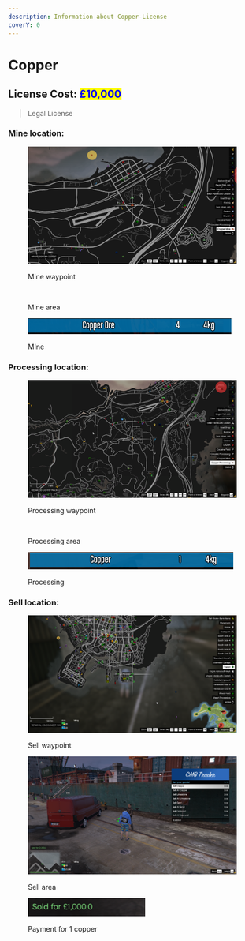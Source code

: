 ```yaml
---
description: Information about Copper-License
coverY: 0
---
```


# Copper

## License Cost:  <mark style="color:blue;">£10,000</mark>

> Legal License

### Mine location:&#x20;

<div>

<figure><img src="../.gitbook/assets/Copper mine CMG.png" alt=""><figcaption><p>Mine waypoint</p></figcaption></figure>

 

<figure><img src="../.gitbook/assets/Copper mine CMG v2.png" alt=""><figcaption><p>Mine area</p></figcaption></figure>

</div>

<figure><img src="../.gitbook/assets/Copper ore CMG.png" alt=""><figcaption><p>MIne</p></figcaption></figure>

### Processing location:

<div>

<figure><img src="../.gitbook/assets/Copper processing CMG.png" alt=""><figcaption><p>Processing waypoint</p></figcaption></figure>

 

<figure><img src="../.gitbook/assets/Copper processing v2 CMG.png" alt=""><figcaption><p>Processing area</p></figcaption></figure>

</div>

<figure><img src="../.gitbook/assets/Copper ore v2 CMG.png" alt=""><figcaption><p>Processing</p></figcaption></figure>

### Sell location:

<div>

<figure><img src="../.gitbook/assets/Copper Sell CMG.png" alt=""><figcaption><p>Sell waypoint</p></figcaption></figure>

 

<figure><img src="../.gitbook/assets/Copper sell v2 CMG.png" alt=""><figcaption><p>Sell area</p></figcaption></figure>

</div>

<figure><img src="../.gitbook/assets/Copper sold CMG.png" alt=""><figcaption><p>Payment for 1 copper</p></figcaption></figure>
